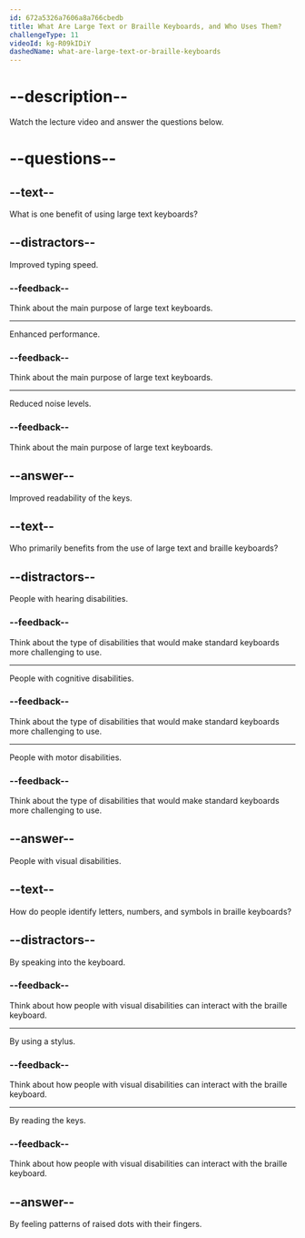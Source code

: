 ```yaml
---
id: 672a5326a7606a8a766cbedb
title: What Are Large Text or Braille Keyboards, and Who Uses Them?
challengeType: 11
videoId: kg-R09kIDiY
dashedName: what-are-large-text-or-braille-keyboards
---
```


# --description--

Watch the lecture video and answer the questions below.

# --questions--

## --text--

What is one benefit of using large text keyboards?

## --distractors--

Improved typing speed.

### --feedback--

Think about the main purpose of large text keyboards.

---

Enhanced performance.

### --feedback--

Think about the main purpose of large text keyboards.

---

Reduced noise levels.

### --feedback--

Think about the main purpose of large text keyboards.

## --answer--

Improved readability of the keys.

## --text--

Who primarily benefits from the use of large text and braille keyboards?

## --distractors--

People with hearing disabilities.

### --feedback--

Think about the type of disabilities that would make standard keyboards more challenging to use.

---

People with cognitive disabilities.

### --feedback--

Think about the type of disabilities that would make standard keyboards more challenging to use.

---

People with motor disabilities.

### --feedback--

Think about the type of disabilities that would make standard keyboards more challenging to use.

## --answer--

People with visual disabilities.

## --text--

How do people identify letters, numbers, and symbols in braille keyboards?

## --distractors--

By speaking into the keyboard.

### --feedback--

Think about how people with visual disabilities can interact with the braille keyboard.

---

By using a stylus.

### --feedback--

Think about how people with visual disabilities can interact with the braille keyboard.

---

By reading the keys.

### --feedback--

Think about how people with visual disabilities can interact with the braille keyboard.

## --answer--

By feeling patterns of raised dots with their fingers.

